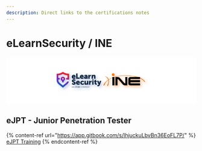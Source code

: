 ```yaml
---
description: Direct links to the certifications notes
---
```


# eLearnSecurity / INE

![](.gitbook/assets/elearningine_cover_mid.png)

## eJPT - Junior Penetration Tester

{% content-ref url="https://app.gitbook.com/s/lhjuckuLbvBn36EoFL7P/" %}
[eJPT Training](https://app.gitbook.com/s/lhjuckuLbvBn36EoFL7P/)
{% endcontent-ref %}
